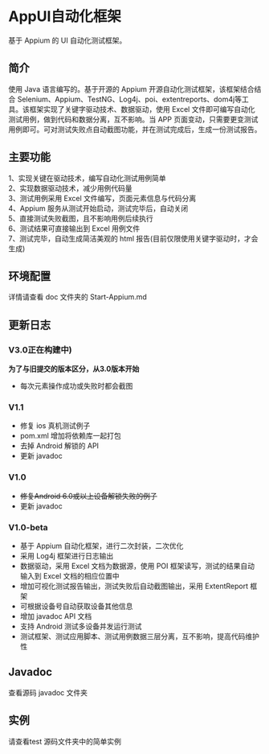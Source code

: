 # AppUI自动化框架

基于 Appium 的 UI 自动化测试框架。

## 简介
使用 Java 语言编写的。基于开源的 Appium 开源自动化测试框架，该框架结合结合 Selenium、Appium、TestNG、Log4j、poi、extentreports、dom4j等工具。该框架实现了关键字驱动技术、数据驱动，使用 Excel 文件即可编写自动化测试用例，做到代码和数据分离，互不影响。当 APP 页面变动，只需要更变测试用例即可。可对测试失败点自动截图功能，并在测试完成后，生成一份测试报告。

## 主要功能
1、实现关键在驱动技术，编写自动化测试用例简单 <br>
2、实现数据驱动技术，减少用例代码量 <br>
3、测试用例采用 Excel 文件编写，页面元素信息与代码分离 <br>
4、Appium 服务从测试开始启动，测试完毕后，自动关闭 <br>
5、直接测试失败截图，且不影响用例后续执行 <br>
6、测试结果可直接输出到 Excel 用例文件 <br>
7、测试完毕，自动生成简洁美观的 html 报告(目前仅限使用关键字驱动时，才会生成) <br>

## 环境配置
详情请查看 doc 文件夹的 Start-Appium.md

## 更新日志

### V3.0正在构建中)
**为了与旧提交的版本区分，从3.0版本开始**
- 每次元素操作成功或失败时都会截图

### V1.1
- 修复 ios 真机测试例子
- pom.xml 增加将依赖库一起打包
- 去掉 Android 解锁的 API
- 更新 javadoc

### V1.0
- ~~修复Android 6.0或以上设备解锁失败的例子~~
- 更新 javadoc

### V1.0-beta
- 基于 Appium 自动化框架，进行二次封装，二次优化
- 采用 Log4j 框架进行日志输出
- 数据驱动，采用 Excel 文档为数据源，使用 POI 框架读写，测试的结果自动输入到 Excel 文档的相应位置中
- 增加可视化测试报告输出，测试失败后自动截图输出，采用 ExtentReport 框架
- 可根据设备号自动获取设备其他信息
- 增加 javadoc API 文档
- 支持 Android 测试多设备并发运行测试
- 测试框架、测试应用脚本、测试用例数据三层分离，互不影响，提高代码维护性

## Javadoc
查看源码 javadoc 文件夹

## 实例
请查看test 源码文件夹中的简单实例


